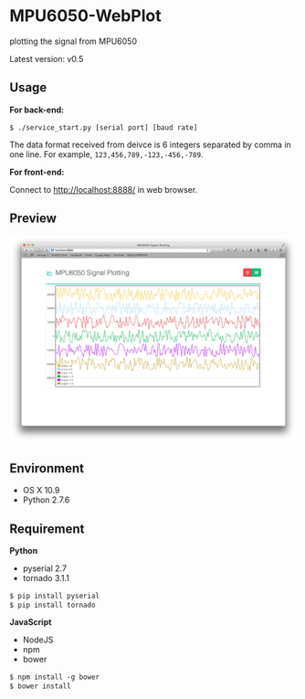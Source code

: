 MPU6050-WebPlot
===============

plotting the signal from MPU6050

Latest version: v0.5

Usage
-----

**For back-end:**

```
$ ./service_start.py [serial port] [baud rate]
```

The data format received from deivce is 6 integers separated by comma in one line. For example, `123,456,789,-123,-456,-789`.

**For front-end:**

Connect to [http://localhost:8888/](http://localhost:8888) in web browser.

Preview
-------

![web plot](preview.png)

Environment
-----------

- OS X 10.9
- Python 2.7.6

Requirement
-----------

**Python**

- pyserial 2.7
- tornado 3.1.1

```
$ pip install pyserial
$ pip install tornado
```

**JavaScript**

- NodeJS
- npm
- bower

```
$ npm install -g bower
$ bower install
```




